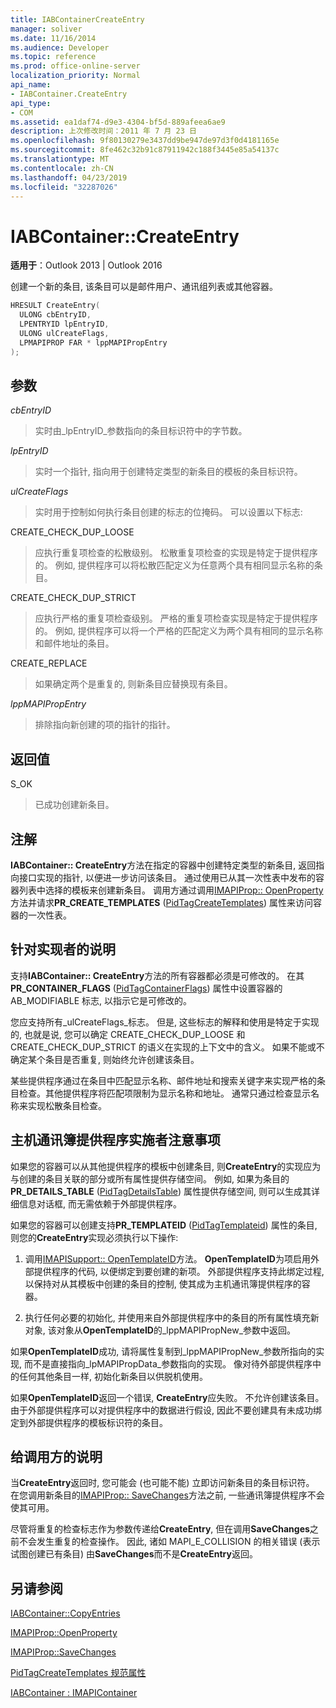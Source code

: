 ```yaml
---
title: IABContainerCreateEntry
manager: soliver
ms.date: 11/16/2014
ms.audience: Developer
ms.topic: reference
ms.prod: office-online-server
localization_priority: Normal
api_name:
- IABContainer.CreateEntry
api_type:
- COM
ms.assetid: ea1daf74-d9e3-4304-bf5d-889afeea6ae9
description: 上次修改时间：2011 年 7 月 23 日
ms.openlocfilehash: 9f80130279e3437dd9be947de97d3f0d4181165e
ms.sourcegitcommit: 8fe462c32b91c87911942c188f3445e85a54137c
ms.translationtype: MT
ms.contentlocale: zh-CN
ms.lasthandoff: 04/23/2019
ms.locfileid: "32287026"
---
```

# <a name="iabcontainercreateentry"></a>IABContainer::CreateEntry

  
  
**适用于**：Outlook 2013 | Outlook 2016 
  
创建一个新的条目, 该条目可以是邮件用户、通讯组列表或其他容器。
  
```cpp
HRESULT CreateEntry(
  ULONG cbEntryID,
  LPENTRYID lpEntryID,
  ULONG ulCreateFlags,
  LPMAPIPROP FAR * lppMAPIPropEntry
);
```

## <a name="parameters"></a>参数

 _cbEntryID_
  
> 实时由_lpEntryID_参数指向的条目标识符中的字节数。 
    
 _lpEntryID_
  
> 实时一个指针, 指向用于创建特定类型的新条目的模板的条目标识符。 
    
 _ulCreateFlags_
  
> 实时用于控制如何执行条目创建的标志的位掩码。 可以设置以下标志:
    
CREATE_CHECK_DUP_LOOSE 
  
> 应执行重复项检查的松散级别。 松散重复项检查的实现是特定于提供程序的。 例如, 提供程序可以将松散匹配定义为任意两个具有相同显示名称的条目。
    
CREATE_CHECK_DUP_STRICT 
  
> 应执行严格的重复项检查级别。 严格的重复项检查实现是特定于提供程序的。 例如, 提供程序可以将一个严格的匹配定义为两个具有相同的显示名称和邮件地址的条目。
    
CREATE_REPLACE 
  
> 如果确定两个是重复的, 则新条目应替换现有条目。
    
 _lppMAPIPropEntry_
  
> 排除指向新创建的项的指针的指针。
    
## <a name="return-value"></a>返回值

S_OK 
  
> 已成功创建新条目。
    
## <a name="remarks"></a>注解

**IABContainer:: CreateEntry**方法在指定的容器中创建特定类型的新条目, 返回指向接口实现的指针, 以便进一步访问该条目。 通过使用已从其一次性表中发布的容器列表中选择的模板来创建新条目。 调用方通过调用[IMAPIProp:: OpenProperty](imapiprop-openproperty.md)方法并请求**PR_CREATE_TEMPLATES** ([PidTagCreateTemplates](pidtagcreatetemplates-canonical-property.md)) 属性来访问容器的一次性表。 
  
## <a name="notes-to-implementers"></a>针对实现者的说明

支持**IABContainer:: CreateEntry**方法的所有容器都必须是可修改的。 在其**PR_CONTAINER_FLAGS** ([PidTagContainerFlags](pidtagcontainerflags-canonical-property.md)) 属性中设置容器的 AB_MODIFIABLE 标志, 以指示它是可修改的。 
  
您应支持所有_ulCreateFlags_标志。 但是, 这些标志的解释和使用是特定于实现的, 也就是说, 您可以确定 CREATE_CHECK_DUP_LOOSE 和 CREATE_CHECK_DUP_STRICT 的语义在实现的上下文中的含义。 如果不能或不确定某个条目是否重复, 则始终允许创建该条目。 
  
某些提供程序通过在条目中匹配显示名称、邮件地址和搜索关键字来实现严格的条目检查。其他提供程序将匹配项限制为显示名称和地址。 通常只通过检查显示名称来实现松散条目检查。 
  
## <a name="notes-to-host-address-book-provider-implementers"></a>主机通讯簿提供程序实施者注意事项

如果您的容器可以从其他提供程序的模板中创建条目, 则**CreateEntry**的实现应为与创建的条目关联的部分或所有属性提供存储空间。 例如, 如果为条目的**PR_DETAILS_TABLE** ([PidTagDetailsTable](pidtagdetailstable-canonical-property.md)) 属性提供存储空间, 则可以生成其详细信息对话框, 而无需依赖于外部提供程序。 
  
如果您的容器可以创建支持**PR_TEMPLATEID** ([PidTagTemplateid](pidtagtemplateid-canonical-property.md)) 属性的条目, 则您的**CreateEntry**实现必须执行以下操作: 
  
1. 调用[IMAPISupport:: OpenTemplateID](imapisupport-opentemplateid.md)方法。 **OpenTemplateID**为项启用外部提供程序的代码, 以便绑定到要创建的新项。 外部提供程序支持此绑定过程, 以保持对从其模板中创建的条目的控制, 使其成为主机通讯簿提供程序的容器。 
    
2. 执行任何必要的初始化, 并使用来自外部提供程序中的条目的所有属性填充新对象, 该对象从**OpenTemplateID**的_lppMAPIPropNew_参数中返回。
    
如果**OpenTemplateID**成功, 请将属性复制到_lppMAPIPropNew_参数所指向的实现, 而不是直接指向_lpMAPIPropData_参数指向的实现。 像对待外部提供程序中的任何其他条目一样, 初始化新条目以供脱机使用。 
  
如果**OpenTemplateID**返回一个错误, **CreateEntry**应失败。 不允许创建该条目。 由于外部提供程序可以对提供程序中的数据进行假设, 因此不要创建具有未成功绑定到外部提供程序的模板标识符的条目。 
  
## <a name="notes-to-callers"></a>给调用方的说明

当**CreateEntry**返回时, 您可能会 (也可能不能) 立即访问新条目的条目标识符。 在您调用新条目的[IMAPIProp:: SaveChanges](imapiprop-savechanges.md)方法之前, 一些通讯簿提供程序不会使其可用。 
  
尽管将重复的检查标志作为参数传递给**CreateEntry**, 但在调用**SaveChanges**之前不会发生重复的检查操作。 因此, 诸如 MAPI_E_COLLISION 的相关错误 (表示试图创建已有条目) 由**SaveChanges**而不是**CreateEntry**返回。
  
## <a name="see-also"></a>另请参阅



[IABContainer::CopyEntries](iabcontainer-copyentries.md)
  
[IMAPIProp::OpenProperty](imapiprop-openproperty.md)
  
[IMAPIProp::SaveChanges](imapiprop-savechanges.md)
  
[PidTagCreateTemplates 规范属性](pidtagcreatetemplates-canonical-property.md)
  
[IABContainer : IMAPIContainer](iabcontainerimapicontainer.md)

